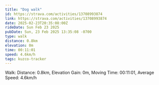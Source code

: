 ```yaml
---
title: "Dog walk"
id: https://strava.com/activities/13708993874
link: https://strava.com/activities/13708993874
date: 2025-02-23T20:35:08:00Z
rideDate: Sun Feb 23 2025
pubDate: Sun, 23 Feb 2025 13:35:08 -0700
type: walk
distance: 0.8km
elevation: 0m
time: 00:11:01
speed: 4.6km/h
tags: kuzco-tracker
---
```

Walk: Distance: 0.8km, Elevation Gain: 0m, Moving Time: 00:11:01, Average Speed: 4.6km/h